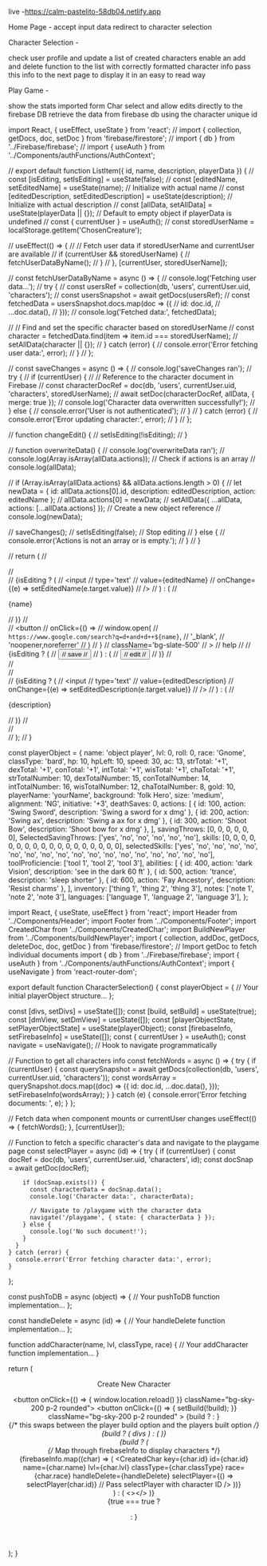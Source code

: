 live -https://calm-pastelito-58db04.netlify.app


Home Page -
accept input data
redirect to character selection


Character Selection -

check user profile and update a list of created characters
enable an add and delete function to the list with correctly formatted character info 
pass this info to the next page to display it in an easy to read way 


Play Game -

show the stats imported form Char select and allow edits directly to the firebase DB
retrieve the data from firebase db using the character unique id 







import React, { useEffect, useState } from 'react';
// import { collection, getDocs, doc, setDoc } from 'firebase/firestore';
// import { db } from '../Firebase/firebase';
// import { useAuth } from '../Components/authFunctions/AuthContext';

// export default function ListItem({ id, name, description, playerData }) {
//   const [isEditing, setIsEditing] = useState(false);
//   const [editedName, setEditedName] = useState(name);  // Initialize with actual name
//   const [editedDescription, setEditedDescription] = useState(description);  // Initialize with actual description
//   const [allData, setAllData] = useState(playerData || {});  // Default to empty object if playerData is undefined
//   const { currentUser } = useAuth();
//   const storedUserName = localStorage.getItem('ChosenCreature');

//   useEffect(() => {
//     // Fetch user data if storedUserName and currentUser are available
//     if (currentUser && storedUserName) {
//       fetchUserDataByName();
//     }
//   }, [currentUser, storedUserName]);

//   const fetchUserDataByName = async () => {
//     console.log('Fetching user data...');
//     try {
//       const usersRef = collection(db, 'users', currentUser.uid, 'characters');
//       const usersSnapshot = await getDocs(usersRef);
//       const fetchedData = usersSnapshot.docs.map(doc => ({
//         id: doc.id,
//         ...doc.data(),
//       }));
//       console.log('Fetched data:', fetchedData);

//       // Find and set the specific character based on storedUserName
//       const character = fetchedData.find(item => item.id === storedUserName);
//       setAllData(character || {});
//     } catch (error) {
//       console.error('Error fetching user data:', error);
//     }
//   };

//   const saveChanges = async () => {
//     console.log('saveChanges ran');
//     try {
//       if (currentUser) {
//         // Reference to the character document in Firebase
//         const characterDocRef = doc(db, 'users', currentUser.uid, 'characters', storedUserName);
//         await setDoc(characterDocRef, allData, { merge: true });
//         console.log('Character data overwritten successfully!');
//       } else {
//         console.error('User is not authenticated');
//       }
//     } catch (error) {
//       console.error('Error updating character:', error);
//     }
//   };

//   function changeEdit() {
//     setIsEditing(!isEditing);
//   }

//   function overwriteData() {
//     console.log('overwriteData ran');
//     console.log(Array.isArray(allData.actions));  // Check if actions is an array
//     console.log(allData);

//     if (Array.isArray(allData.actions) && allData.actions.length > 0) {
//       let newData = { id: allData.actions[0].id, description: editedDescription, action: editedName };
//       allData.actions[0] = newData;
//       setAllData({ ...allData, actions: [...allData.actions] });  // Create a new object reference
//       console.log(newData);

//       saveChanges();
//       setIsEditing(false);  // Stop editing
//     } else {
//       console.error('Actions is not an array or is empty.');
//     }
//   }

//   return (
//     <div className='flex-col p-1'>
//       <div className='flex w-full justify-between p-1'>
//         {isEditing ? (
//           <input
//             type='text'
//             value={editedName}
//             onChange={(e) => setEditedName(e.target.value)}
//           />
//         ) : (
//           <p className='font-bold'>{name}</p>
//         )}
//         <div>
//           <button
//             onClick={() =>
//               window.open(
//                 `https://www.google.com/search?q=d+and+d++${name}`,
//                 '_blank',
//                 'noopener,noreferrer'
//               )
//             }
//             className='bg-slate-500'
//           >
//             help
//           </button>
//           {isEditing ? (
//             <button onClick={overwriteData} className='bg-green-500'>
//               save
//             </button>
//           ) : (
//             <button onClick={changeEdit} className='bg-white'>
//               edit
//             </button>
//           )}
//         </div>
//       </div>
//       <div className='w-full h-fit'>
//         {isEditing ? (
//           <input
//             type='text'
//             value={editedDescription}
//             onChange={(e) => setEditedDescription(e.target.value)}
//           />
//         ) : (
//           <p className='italic'>{description}</p>
//         )}
//       </div>
//     </div>
//   );
// }
























  const playerObject = {
    name: 'object player',
    lvl: 0,
    roll: 0,
    race: 'Gnome',
    classType: 'bard',
    hp: 10,
    hpLeft: 10,
    speed: 30,
    ac: 13,
    strTotal: '+1',
    dexTotal: '+1',
    conTotal: '+1',
    intTotal: '+1',
    wisTotal: '+1',
    chaTotal: '+1',
    strTotalNumber: 10,
    dexTotalNumber: 15,
    conTotalNumber: 14,
    intTotalNumber: 16,
    wisTotalNumber: 12,
    chaTotalNumber: 8,
    gold: 10,
    playerName: 'yourName',
    background: 'folk Hero',
    size: 'medium',
    alignment: 'NG',
    initiative: '+3',
    deathSaves: 0,
    actions: [
      { id: 100, action: 'Swing Sword', description: 'Swing a sword for x dmg' },
      { id: 200, action: 'Swing ax', description: 'Swing a ax for x dmg' },
      { id: 300, action: 'Shoot Bow', description: 'Shoot bow for x dmg' },
    ],
    savingThrows: [0, 0, 0, 0, 0, 0],
    SelectedSavingThrows: ['yes', 'no', 'no', 'no', 'no', 'no'],
    skills: [0, 0, 0, 0, 0, 0, 0, 0, 0, 0, 0, 0, 0, 0, 0, 0, 0, 0],
    selectedSkills: ['yes', 'no', 'no', 'no', 'no', 'no', 'no', 'no', 'no', 'no', 'no', 'no', 'no', 'no', 'no', 'no', 'no', 'no'],
    toolProficiencie: ['tool 1', 'tool 2', 'tool 3'],
    abilities: [
      { id: 400, action: 'dark Vision', description: 'see in the dark 60 ft' },
      { id: 500, action: 'trance', description: 'sleep shorter' },
      { id: 600, action: 'Fay Ancestory', description: 'Resist charms' },
    ],
    inventory: ['thing 1', 'thing 2', 'thing 3'],
    notes: ['note 1', 'note 2', 'note 3'],
    languages: ['language 1', 'language 2', 'language 3'],
  };




  import React, { useState, useEffect } from 'react';
import Header from '../Components/Header';
import Footer from '../Components/Footer';
import CreatedChar from '../Components/CreatedChar';
import BuildNewPlayer from '../Components/buildNewPlayer';
import { collection, addDoc, getDocs, deleteDoc, doc, getDoc } from 'firebase/firestore'; // Import getDoc to fetch individual documents
import { db } from '../Firebase/firebase';
import { useAuth } from '../Components/authFunctions/AuthContext';
import { useNavigate } from 'react-router-dom';

export default function CharacterSelection() {
  const playerObject = {
    // Your initial playerObject structure...
  };

  const [divs, setDivs] = useState([]);
  const [build, setBuild] = useState(true);
  const [dmView, setDmView] = useState([]);
  const [playerObjectState, setPlayerObjectState] = useState(playerObject);
  const [firebaseInfo, setFirebaseInfo] = useState([]);
  const { currentUser } = useAuth();
  const navigate = useNavigate(); // Hook to navigate programmatically

  // Function to get all characters info
  const fetchWords = async () => {
    try {
      if (currentUser) {
        const querySnapshot = await getDocs(collection(db, 'users', currentUser.uid, 'characters'));
        const wordsArray = querySnapshot.docs.map((doc) => ({
          id: doc.id,
          ...doc.data(),
        }));
        setFirebaseInfo(wordsArray);
      }
    } catch (e) {
      console.error('Error fetching documents: ', e);
    }
  };

  // Fetch data when component mounts or currentUser changes
  useEffect(() => {
    fetchWords();
  }, [currentUser]);

  // Function to fetch a specific character's data and navigate to the playgame page
  const selectPlayer = async (id) => {
    try {
      if (currentUser) {
        const docRef = doc(db, 'users', currentUser.uid, 'characters', id);
        const docSnap = await getDoc(docRef);

        if (docSnap.exists()) {
          const characterData = docSnap.data();
          console.log('Character data:', characterData);

          // Navigate to /playgame with the character data
          navigate('/playgame', { state: { characterData } });
        } else {
          console.log('No such document!');
        }
      }
    } catch (error) {
      console.error('Error fetching character data:', error);
    }
  };

  const pushToDB = async (object) => {
    // Your pushToDB function implementation...
  };

  const handleDelete = async (id) => {
    // Your handleDelete function implementation...
  };

  function addCharacter(name, lvl, classType, race) {
    // Your addCharacter function implementation...
  }

  return (
    <div className="flex flex-col h-[700px] w-screen bg-blue-500">
      <Header />
      <div className="flex h-full w-full flex-col items-center justify-center">
        <div className="bg-slate-200 h-[500px] w-[90%]">
          <div className="flex w-full h-[70px] overflow-auto justify-between items-center p-4">
            <p>Create New Character</p>
            <div className='flex gap-1'>
              <button onClick={() => { window.location.reload() }} className="bg-sky-200 p-2 rounded"><i className="fa-solid fa-arrows-rotate"></i></button>
              <button
                onClick={() => {
                  setBuild(!build);
                }}
                className="bg-sky-200 p-2 rounded"
              >
                {build ? <i className="fa-solid fa-user-plus"></i> : <i className="fa-solid fa-ban"></i>}
              </button>
            </div>
          </div>
          {/* this swaps between the player build option and the players built option */}
          <div className="flex flex-col h-[400px] w-full overflow-y-auto">
            {build ? (
              divs
            ) : (
              <BuildNewPlayer
                key={build.length}
                build={build}
                setBuild={setBuild}
                pushToDB={pushToDB}
                playerObjectState={playerObjectState}
                setPlayerObjectState={setPlayerObjectState}
              />
            )}
            <div className="flex items-center justify-center">
              {build ? (
                <div>
                  {/* Map through firebaseInfo to display characters */}
                  <div>
                    {firebaseInfo.map((char) => (
                      <CreatedChar
                        key={char.id}
                        id={char.id}
                        name={char.name}
                        lvl={char.lvl}
                        classType={char.classType}
                        race={char.race}
                        handleDelete={handleDelete}
                        selectPlayer={() => selectPlayer(char.id)} // Pass selectPlayer with character ID
                      />
                    ))}
                  </div>
                </div>
              ) : (
                <></>
              )}
            </div>
          </div>
        </div>
      </div>
      {true === true ? <p></p> : <PlayGame dmView={dmView} setDmView={setDmView} />}
      <Footer />
    </div>
  );
}
